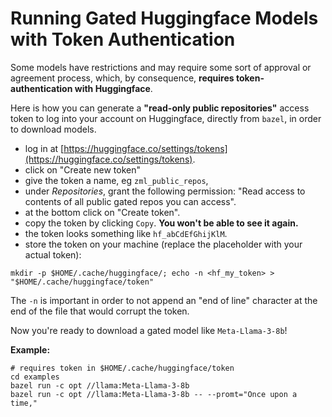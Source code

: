 # Running Gated Huggingface Models with Token Authentication

Some models have restrictions and may require some sort of approval or agreement
process, which, by consequence, **requires token-authentication with Huggingface**.

Here is how you can generate a **"read-only public repositories"** access token to log into your account on Huggingface, directly from `bazel`, in order to download models.

* log in at [https://huggingface.co/settings/tokens](https://huggingface.co/settings/tokens).
* click on "Create new token"
* give the token a name, eg `zml_public_repos`,
* under _Repositories_, grant the following permission: "Read access to contents of all public gated repos you can access".
* at the bottom click on "Create token".
* copy the token by clicking `Copy`. **You won't be able to see it again.**
* the token looks something like `hf_abCdEfGhijKlM`.
* store the token on your machine (replace the placeholder with your actual token):

```
mkdir -p $HOME/.cache/huggingface/; echo -n <hf_my_token> > "$HOME/.cache/huggingface/token"
```

The `-n` is important in order to not append an "end of line" character at the end of the file that would corrupt the token.

Now you're ready to download a gated model like `Meta-Llama-3-8b`!

**Example:**

```
# requires token in $HOME/.cache/huggingface/token
cd examples
bazel run -c opt //llama:Meta-Llama-3-8b
bazel run -c opt //llama:Meta-Llama-3-8b -- --promt="Once upon a time,"
```

